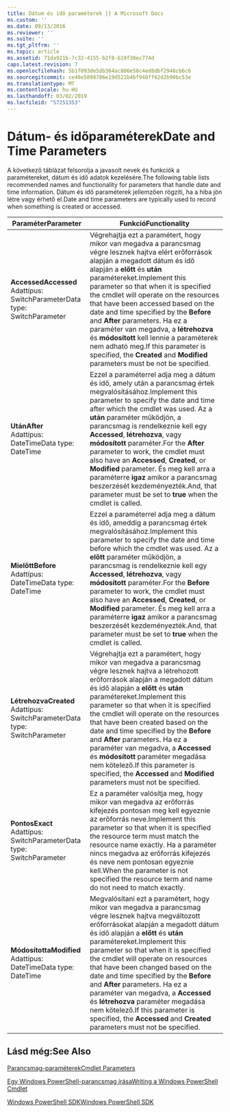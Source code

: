 ```yaml
---
title: Dátum és idő paraméterek |} A Microsoft Docs
ms.custom: ''
ms.date: 09/13/2016
ms.reviewer: ''
ms.suite: ''
ms.tgt_pltfrm: ''
ms.topic: article
ms.assetid: 71da921b-7c32-4155-b2f8-b19f30ec774d
caps.latest.revision: 7
ms.openlocfilehash: 5b1f093de5db364ac806e58c4ed8dbf2948cb6c6
ms.sourcegitcommit: ce46e5098786e19d521b4bf948ff62d2b90bc53e
ms.translationtype: MT
ms.contentlocale: hu-HU
ms.lasthandoff: 03/02/2019
ms.locfileid: "57251353"
---
```

# <a name="date-and-time-parameters"></a><span data-ttu-id="29c8e-102">Dátum- és időparaméterek</span><span class="sxs-lookup"><span data-stu-id="29c8e-102">Date and Time Parameters</span></span>

<span data-ttu-id="29c8e-103">A következő táblázat felsorolja a javasolt nevek és funkciók a paramétereket, dátum és idő adatok kezelésére.</span><span class="sxs-lookup"><span data-stu-id="29c8e-103">The following table lists recommended names and functionality for parameters that handle date and time information.</span></span> <span data-ttu-id="29c8e-104">Dátum és idő paraméterek jellemzően rögzíti, ha a hiba jön létre vagy érhető el.</span><span class="sxs-lookup"><span data-stu-id="29c8e-104">Date and time parameters are typically used to record when something is created or accessed.</span></span>

|<span data-ttu-id="29c8e-105">Paraméter</span><span class="sxs-lookup"><span data-stu-id="29c8e-105">Parameter</span></span>|<span data-ttu-id="29c8e-106">Funkció</span><span class="sxs-lookup"><span data-stu-id="29c8e-106">Functionality</span></span>|
|---|---|
|<span data-ttu-id="29c8e-107">**Accessed**</span><span class="sxs-lookup"><span data-stu-id="29c8e-107">**Accessed**</span></span><br><span data-ttu-id="29c8e-108">Adattípus: SwitchParameter</span><span class="sxs-lookup"><span data-stu-id="29c8e-108">Data type: SwitchParameter</span></span>|<span data-ttu-id="29c8e-109">Végrehajtja ezt a paramétert, hogy mikor van megadva a parancsmag végre lesznek hajtva elért erőforrások alapján a megadott dátum és idő alapján a **előtt** és **után** paramétereket.</span><span class="sxs-lookup"><span data-stu-id="29c8e-109">Implement this parameter so that when it is specified the cmdlet will operate on the resources that have been accessed based on the date and time specified by the **Before** and **After** parameters.</span></span> <span data-ttu-id="29c8e-110">Ha ez a paraméter van megadva, a **létrehozva** és **módosított** kell lennie a paraméterek nem adható meg.</span><span class="sxs-lookup"><span data-stu-id="29c8e-110">If this parameter is specified, the **Created** and **Modified** parameters must be not be specified.</span></span>|
|<span data-ttu-id="29c8e-111">**Után**</span><span class="sxs-lookup"><span data-stu-id="29c8e-111">**After**</span></span><br><span data-ttu-id="29c8e-112">Adattípus: DateTime</span><span class="sxs-lookup"><span data-stu-id="29c8e-112">Data type: DateTime</span></span>|<span data-ttu-id="29c8e-113">Ezzel a paraméterrel adja meg a dátum és idő, amely után a parancsmag értek megvalósításához.</span><span class="sxs-lookup"><span data-stu-id="29c8e-113">Implement this parameter to specify the date and time after which the cmdlet was used.</span></span> <span data-ttu-id="29c8e-114">Az a **után** paraméter működjön, a parancsmag is rendelkeznie kell egy **Accessed**, **létrehozva**, vagy **módosított** paraméter.</span><span class="sxs-lookup"><span data-stu-id="29c8e-114">For the **After** parameter to work, the cmdlet must also have an **Accessed**, **Created**, or **Modified** parameter.</span></span> <span data-ttu-id="29c8e-115">És meg kell arra a paraméterre **igaz** amikor a parancsmag beszerzését kezdeményezték.</span><span class="sxs-lookup"><span data-stu-id="29c8e-115">And, that parameter must be set to **true** when the cmdlet is called.</span></span>|
|<span data-ttu-id="29c8e-116">**Mielőtt**</span><span class="sxs-lookup"><span data-stu-id="29c8e-116">**Before**</span></span><br><span data-ttu-id="29c8e-117">Adattípus: DateTime</span><span class="sxs-lookup"><span data-stu-id="29c8e-117">Data type: DateTime</span></span>|<span data-ttu-id="29c8e-118">Ezzel a paraméterrel adja meg a dátum és idő, ameddig a parancsmag értek megvalósításához.</span><span class="sxs-lookup"><span data-stu-id="29c8e-118">Implement this parameter to specify the date and time before which the cmdlet was used.</span></span> <span data-ttu-id="29c8e-119">Az a **előtt** paraméter működjön, a parancsmag is rendelkeznie kell egy **Accessed**, **létrehozva**, vagy **módosított** paraméter.</span><span class="sxs-lookup"><span data-stu-id="29c8e-119">For the **Before** parameter to work, the cmdlet must also have an **Accessed**, **Created**, or **Modified** parameter.</span></span> <span data-ttu-id="29c8e-120">És meg kell arra a paraméterre **igaz** amikor a parancsmag beszerzését kezdeményezték.</span><span class="sxs-lookup"><span data-stu-id="29c8e-120">And, that parameter must be set to **true** when the cmdlet is called.</span></span>|
|<span data-ttu-id="29c8e-121">**Létrehozva**</span><span class="sxs-lookup"><span data-stu-id="29c8e-121">**Created**</span></span><br><span data-ttu-id="29c8e-122">Adattípus: SwitchParameter</span><span class="sxs-lookup"><span data-stu-id="29c8e-122">Data type: SwitchParameter</span></span>|<span data-ttu-id="29c8e-123">Végrehajtja ezt a paramétert, hogy mikor van megadva a parancsmag végre lesznek hajtva a létrehozott erőforrások alapján a megadott dátum és idő alapján a **előtt** és **után** paramétereket.</span><span class="sxs-lookup"><span data-stu-id="29c8e-123">Implement this parameter so that when it is specified the cmdlet will operate on the resources that have been created based on the date and time specified by the **Before** and **After** parameters.</span></span> <span data-ttu-id="29c8e-124">Ha ez a paraméter van megadva, a **Accessed** és **módosított** paraméter megadása nem kötelező.</span><span class="sxs-lookup"><span data-stu-id="29c8e-124">If this parameter is specified, the **Accessed** and **Modified** parameters must not be specified.</span></span>|
|<span data-ttu-id="29c8e-125">**Pontos**</span><span class="sxs-lookup"><span data-stu-id="29c8e-125">**Exact**</span></span><br><span data-ttu-id="29c8e-126">Adattípus: SwitchParameter</span><span class="sxs-lookup"><span data-stu-id="29c8e-126">Data type: SwitchParameter</span></span>|<span data-ttu-id="29c8e-127">Ez a paraméter valósítja meg, hogy mikor van megadva az erőforrás kifejezés pontosan meg kell egyeznie az erőforrás neve.</span><span class="sxs-lookup"><span data-stu-id="29c8e-127">Implement this parameter so that when it is specified the resource term must match the resource name exactly.</span></span> <span data-ttu-id="29c8e-128">Ha a paraméter nincs megadva az erőforrás kifejezés és neve nem pontosan egyeznie kell.</span><span class="sxs-lookup"><span data-stu-id="29c8e-128">When the parameter is not specified the resource term and name do not need to match exactly.</span></span>|
|<span data-ttu-id="29c8e-129">**Módosította**</span><span class="sxs-lookup"><span data-stu-id="29c8e-129">**Modified**</span></span><br><span data-ttu-id="29c8e-130">Adattípus: DateTime</span><span class="sxs-lookup"><span data-stu-id="29c8e-130">Data type: DateTime</span></span>|<span data-ttu-id="29c8e-131">Megvalósítani ezt a paramétert, hogy mikor van megadva a parancsmag végre lesznek hajtva megváltozott erőforrásokat alapján a megadott dátum és idő alapján a **előtt** és **után** paramétereket.</span><span class="sxs-lookup"><span data-stu-id="29c8e-131">Implement this parameter so that when it is specified the cmdlet will operate on resources that have been changed based on the date and time specified by the **Before** and **After** parameters.</span></span> <span data-ttu-id="29c8e-132">Ha ez a paraméter van megadva, a **Accessed** és **létrehozva** paraméter megadása nem kötelező.</span><span class="sxs-lookup"><span data-stu-id="29c8e-132">If this parameter is specified, the **Accessed** and **Created** parameters must not be specified.</span></span>|
## <a name="see-also"></a><span data-ttu-id="29c8e-133">Lásd még:</span><span class="sxs-lookup"><span data-stu-id="29c8e-133">See Also</span></span>

[<span data-ttu-id="29c8e-134">Parancsmag-paraméterek</span><span class="sxs-lookup"><span data-stu-id="29c8e-134">Cmdlet Parameters</span></span>](./cmdlet-parameters.md)

[<span data-ttu-id="29c8e-135">Egy Windows PowerShell-parancsmag írása</span><span class="sxs-lookup"><span data-stu-id="29c8e-135">Writing a Windows PowerShell Cmdlet</span></span>](./writing-a-windows-powershell-cmdlet.md)

[<span data-ttu-id="29c8e-136">Windows PowerShell SDK</span><span class="sxs-lookup"><span data-stu-id="29c8e-136">Windows PowerShell SDK</span></span>](../windows-powershell-reference.md)
